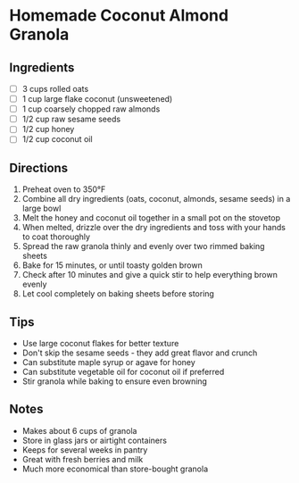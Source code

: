 # Homemade Coconut Almond Granola

## Ingredients
- [ ] 3 cups rolled oats
- [ ] 1 cup large flake coconut (unsweetened)
- [ ] 1 cup coarsely chopped raw almonds
- [ ] 1/2 cup raw sesame seeds
- [ ] 1/2 cup honey
- [ ] 1/2 cup coconut oil

## Directions
1. Preheat oven to 350°F
2. Combine all dry ingredients (oats, coconut, almonds, sesame seeds) in a large bowl
3. Melt the honey and coconut oil together in a small pot on the stovetop
4. When melted, drizzle over the dry ingredients and toss with your hands to coat thoroughly
5. Spread the raw granola thinly and evenly over two rimmed baking sheets
6. Bake for 15 minutes, or until toasty golden brown
7. Check after 10 minutes and give a quick stir to help everything brown evenly
8. Let cool completely on baking sheets before storing

## Tips
- Use large coconut flakes for better texture
- Don't skip the sesame seeds - they add great flavor and crunch
- Can substitute maple syrup or agave for honey
- Can substitute vegetable oil for coconut oil if preferred
- Stir granola while baking to ensure even browning

## Notes
- Makes about 6 cups of granola
- Store in glass jars or airtight containers
- Keeps for several weeks in pantry
- Great with fresh berries and milk
- Much more economical than store-bought granola